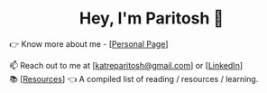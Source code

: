 <h1 align="center">Hey, I'm Paritosh 👋</h1>

👉 Know more about me - [<a href = "https://katreparitosh.github.io/">Personal Page</a>]  

📫 Reach out to me at [katreparitosh@gmail.com] or [<a href = "https://www.linkedin.com/in/paritoshkatre/">LinkedIn</a>]  
📚 [<a href = "https://katreparitosh.github.io/resources/">Resources</a>] 👈 A compiled list of reading / resources / learning.<br>

